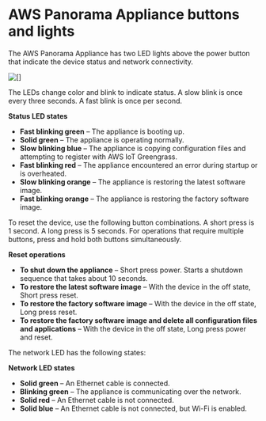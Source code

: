 # AWS Panorama Appliance buttons and lights<a name="appliance-buttons"></a>

The AWS Panorama Appliance has two LED lights above the power button that indicate the device status and network connectivity\.

![\[\]](http://docs.aws.amazon.com/panorama/latest/dev/images/appliance-leds.png)

The LEDs change color and blink to indicate status\. A slow blink is once every three seconds\. A fast blink is once per second\.

**Status LED states**
+ **Fast blinking green** – The appliance is booting up\.
+ **Solid green** – The appliance is operating normally\.
+ **Slow blinking blue** – The appliance is copying configuration files and attempting to register with AWS IoT Greengrass\.
+ **Fast blinking red** – The appliance encountered an error during startup or is overheated\.
+ **Slow blinking orange** – The appliance is restoring the latest software image\.
+ **Fast blinking orange** – The appliance is restoring the factory software image\.

To reset the device, use the following button combinations\. A short press is 1 second\. A long press is 5 seconds\. For operations that require multiple buttons, press and hold both buttons simultaneously\.

**Reset operations**
+ **To shut down the appliance** – Short press power\. Starts a shutdown sequence that takes about 10 seconds\.
+ **To restore the latest software image** – With the device in the off state, Short press reset\.
+ **To restore the factory software image** – With the device in the off state, Long press reset\.
+ **To restore the factory software image and delete all configuration files and applications** – With the device in the off state, Long press power and reset\.

The network LED has the following states:

**Network LED states**
+ **Solid green** – An Ethernet cable is connected\.
+ **Blinking green** – The appliance is communicating over the network\.
+ **Solid red** – An Ethernet cable is not connected\.
+ **Solid blue** – An Ethernet cable is not connected, but Wi\-Fi is enabled\.
